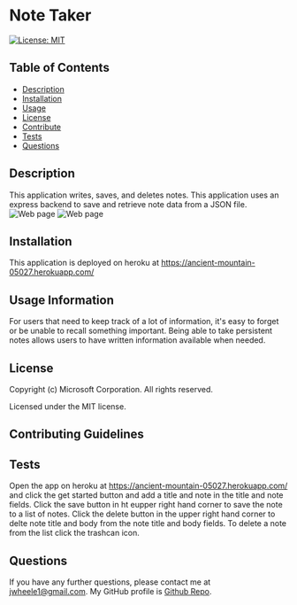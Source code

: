 # Note Taker
  [![License: MIT](https://img.shields.io/badge/License-MIT-yellow.svg)](https://opensource.org/licenses/MIT)
  ## Table of Contents
  * [Description](#Description)
  * [Installation](#Installation)
  * [Usage](#Usage)
  * [License](#License)
  * [Contribute](#Contribute)
  * [Tests](#Tests)
  * [Questions](#Questions)
  ## Description
   This application writes, saves, and deletes notes. This application uses an express backend to save and retrieve note data from a JSON file.
  ![Web page](assets/img/portfolio-index.png)
  ![Web page](assets/img/portfolio-portfolio.png)
  ## Installation
  This application is deployed on heroku at https://ancient-mountain-05027.herokuapp.com/
  ## Usage Information
  For users that need to keep track of a lot of information, it's easy to forget or be unable to recall something important. Being able to take persistent notes allows users to have written information available when needed.
  ## License
  Copyright (c) Microsoft Corporation. All rights reserved.
  
  Licensed under the MIT license.
  ## Contributing Guidelines
  
  ## Tests
  Open the app on heroku at https://ancient-mountain-05027.herokuapp.com/ and click the get started button and add a title and note in the title and note fields. Click the save button in ht eupper right hand corner to save the note to a list of notes. Click the delete button in the upper right hand corner to delte note title and body from the note title and body fields. To delete a note from the list click the trashcan icon.
  ## Questions
  If you have any further questions, please contact me at jwheele1@gmail.com.
  My GitHub profile is [Github Repo](https://github.com/https://github.com/jrtwheeler/Note_Taker).

